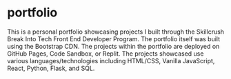 # portfolio

This is a personal portfolio showcasing projects I built through the Skillcrush Break Into Tech Front End Developer Program. 
The portfolio itself was built using the Bootstrap CDN. The projects within the portfolio are deployed on GitHub Pages, Code Sandbox, or Replit.
The projects showcased use various languages/technologies including HTML/CSS, Vanilla JavaScript, React, Python, Flask, and SQL.

